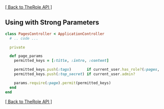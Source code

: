 <a href="https://github.com/TheRole/the_role_api">[ Back to TheRole API ]</a>

## Using with Strong Parameters

```ruby
class PagesController < ApplicationController
  # .. code ...

  private

  def page_params
    permitted_keys = [:title, :intro, :content]

    permitted_keys.push(:tags)       if current_user.has_role?(:pages, :tags)
    permitted_keys.push(:top_secret) if current_user.admin?

    params.require(:page).permit(permitted_keys)
  end
end
```

<a href="https://github.com/TheRole/the_role_api">[ Back to TheRole API ]</a>
